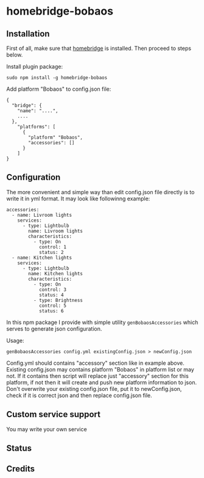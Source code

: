 # homebridge-bobaos

## Installation

First of all, make sure that [homebridge](https://github.com/nfarina/homebridge) is installed. Then proceed to steps below. 

Install plugin package:
```
sudo npm install -g homebridge-bobaos
```

Add platform "Bobaos" to config.json file:

```
{
  "bridge": {
    "name": "....",
    ....
  },
    "platforms": [
      {
        "platform" "Bobaos",
        "accessories": []
      }
    ]
}
```

## Configuration

The more convenient and simple way than edit config.json file directly is to write it in yml format. It may look like followinng example:

```
accessories:
  - name: Livroom lights
    services:
      - type: Lightbulb
        name: Livroom lights
        characteristics:
          - type: On
            control: 1
            status: 2
  - name: Kitchen lights
    services:
      - type: Lightbulb
        name: Kitchen lights
        characteristics:
          - type: On
            control: 3
            status: 4
          - type: Brightness
            control: 5
            status: 6

```

In this npm package I provide with simple utility ```genBobaosAccessories``` which serves to generate json configuration.

Usage:
```
genBobaosAccessories config.yml existingConfig.json > newConfig.json
```

Config.yml should contains "accessory" section like in example above. Existing config.json may contains platform "Bobaos" in platform list or may not. If it contains then script will replace just "accessory" section for this platform, if not then it will create and push new platform information to json.
Don't overwrite your existing config.json file, put it to newConfig.json, check if it is correct json and then replace config.json file.

## Custom service support

You may write your own service

## Status



## Credits


